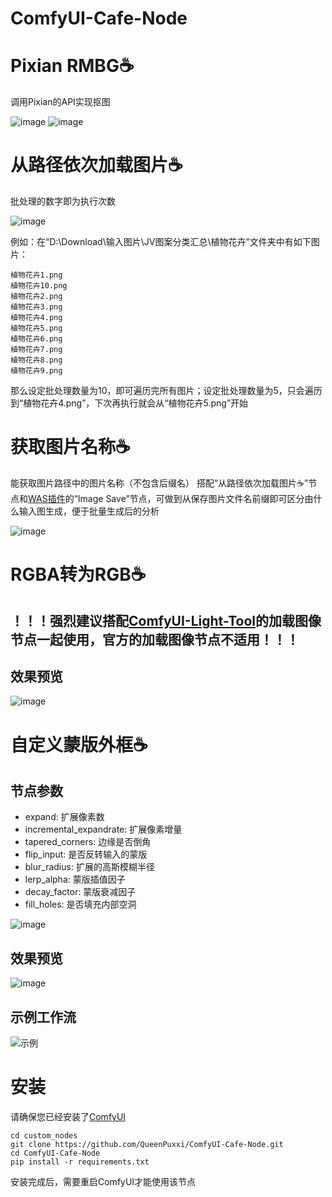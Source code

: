 # ComfyUI-Cafe-Node
# Pixian RMBG☕️
调用Pixian的API实现抠图

![image](https://github.com/user-attachments/assets/5e6e4edf-a03f-4f34-9243-81119aa52c2e)
![image](https://github.com/user-attachments/assets/dd5f73d4-7b2c-484c-93fa-d251efc7608f)


# 从路径依次加载图片☕️
批处理的数字即为执行次数

![image](https://github.com/user-attachments/assets/ca91dd64-29cf-46f7-b067-e5f40fb998b5)

例如：在“D:\Download\输入图片\JV图案分类汇总\植物花卉”文件夹中有如下图片：
```
植物花卉1.png
植物花卉10.png
植物花卉2.png
植物花卉3.png
植物花卉4.png
植物花卉5.png
植物花卉6.png
植物花卉7.png
植物花卉8.png
植物花卉9.png
```
那么设定批处理数量为10，即可遍历完所有图片；设定批处理数量为5，只会遍历到“植物花卉4.png”，下次再执行就会从“植物花卉5.png”开始

# 获取图片名称☕️
能获取图片路径中的图片名称（不包含后缀名）
搭配“从路径依次加载图片☕️”节点和[WAS插件](https://github.com/WASasquatch/was-node-suite-comfyui)的“Image Save”节点，可做到从保存图片文件名前缀即可区分由什么输入图生成，便于批量生成后的分析

![image](https://github.com/user-attachments/assets/cb40f6e4-c5de-4b42-9b4d-ebf7dd0def49)

# RGBA转为RGB☕️
## ！！！强烈建议搭配[ComfyUI-Light-Tool](https://github.com/ihmily/ComfyUI-Light-Tool)的加载图像节点一起使用，官方的加载图像节点不适用！！！

## 效果预览

![image](https://github.com/user-attachments/assets/fc68daf8-fb4a-49d2-87b2-1958f747d6e0)

# 自定义蒙版外框☕️
## 节点参数
- expand: 扩展像素数
- incremental_expandrate: 扩展像素增量
- tapered_corners: 边缘是否倒角
- flip_input: 是否反转输入的蒙版
- blur_radius: 扩展的高斯模糊半径
- lerp_alpha: 蒙版插值因子
- decay_factor: 蒙版衰减因子
- fill_holes: 是否填充内部空洞

![image](https://github.com/user-attachments/assets/b184f317-7a2f-4703-b6f0-014bc83980c9)

## 效果预览

![image](https://github.com/user-attachments/assets/5dc339b1-6320-478c-9eed-046edc3fad8b)

## 示例工作流

![示例](https://github.com/user-attachments/assets/4022a595-407d-4b4d-8b0a-10065a822018)

# 安装
请确保您已经安装了[ComfyUI](https://github.com/comfyanonymous/ComfyUI)
```
cd custom_nodes
git clone https://github.com/QueenPuxxi/ComfyUI-Cafe-Node.git
cd ComfyUI-Cafe-Node
pip install -r requirements.txt
```
安装完成后，需要重启ComfyUI才能使用该节点
